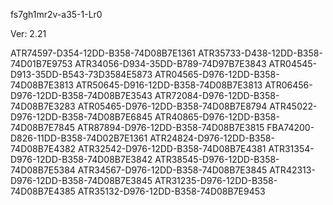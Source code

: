 fs7gh1mr2v-a35-1-Lr0


Ver: 2.21

ATR74597-D354-12DD-B358-74D08B7E1361
ATR35733-D438-12DD-B358-74D01B7E9753
ATR34056-D934-35DD-B789-74D97B7E3843
ATR04545-D913-35DD-B543-73D3584E5873
ATR04565-D976-12DD-B358-74D08B7E3813
ATR50645-D916-12DD-B358-74D08B7E3813
ATR06456-D976-12DD-B358-74D08B7E3543
ATR72084-D976-12DD-B358-74D08B7E3283
ATR05465-D976-12DD-B358-74D08B7E8794
ATR45022-D976-12DD-B358-74D08B7E6845
ATR40865-D976-12DD-B358-74D08B7E7845
ATR87894-D976-12DD-B358-74D08B7E3815
FBA74200-D826-11DD-B358-74D02B7E1361
ATR24824-D976-12DD-B358-74D08B7E4382
ATR32542-D976-12DD-B358-74D08B7E4381
ATR31354-D976-12DD-B358-74D08B7E3842
ATR38545-D976-12DD-B358-74D08B7E5384
ATR34567-D976-12DD-B358-74D08B7E3845
ATR42313-D976-12DD-B358-74D08B7E3845
ATR31235-D976-12DD-B358-74D08B7E4385
ATR35132-D976-12DD-B358-74D08B7E9453



